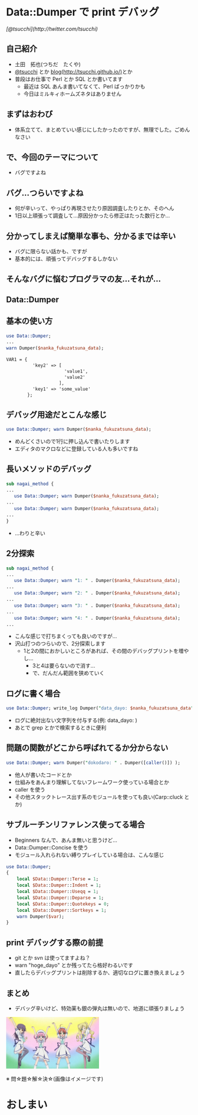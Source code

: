 Data::Dumper で print デバッグ
==========

<address>[@tsucchi](http://twitter.com/tsucchi)</address>


自己紹介
---
+ 土田　拓也(つちだ　たくや)
+ [@tsucchi](http://twitter.com/tsucchi) とか [blog(http://tsucchi.github.io/)](http://tsucchi.github.io/)とか
+ 普段はお仕事で Perl とか SQL とか書いてます
    + 最近は SQL あんま書いてなくて、Perl ばっかりかも
    + 今日はミルキィホームズネタはありません

まずはおわび
---
+ 体系立てて、まとめていい感じにしたかったのですが、無理でした。ごめんなさい


で、今回のテーマについて
---
+ バグですよね

バグ...つらいですよね
---
+ 何が辛いって、やっぱり再現させたり原因調査したりとか、そのへん
+ 1日以上頑張って調査して...原因分かったら修正はたった数行とか...

分かってしまえば簡単な事も、分かるまでは辛い
---
+ バグに限らない話かも、ですが
+ 基本的には、頑張ってデバッグするしかない

そんなバグに悩むプログラマの友...それが...
---

Data::Dumper
---

基本の使い方
---
```perl
use Data::Dumper;
...
warn Dumper($nanka_fukuzatsuna_data);
```

```
VAR1 = {
          'key2' => [
                      'value1',
                      'value2'
                    ],
          'key1' => 'some_value'
        };
```

デバッグ用途だとこんな感じ
---
```perl
use Data::Dumper; warn Dumper($nanka_fukuzatsuna_data);
```

+ めんどくさいので1行に押し込んで書いたりします
+ エディタのマクロなどに登録している人も多いですね

長いメソッドのデバッグ
---
```perl
sub nagai_method {
...
   use Data::Dumper; warn Dumper($nanka_fukuzatsuna_data);
...
   use Data::Dumper; warn Dumper($nanka_fukuzatsuna_data);
...
}
```
+ ...わりと辛い

2分探索
---
```perl
sub nagai_method {
...
   use Data::Dumper; warn "1: " . Dumper($nanka_fukuzatsuna_data);
...
   use Data::Dumper; warn "2: " . Dumper($nanka_fukuzatsuna_data);
...
   use Data::Dumper; warn "3: " . Dumper($nanka_fukuzatsuna_data);
...
   use Data::Dumper; warn "4: " . Dumper($nanka_fukuzatsuna_data);
...

```

+ こんな感じで打ちまくっても良いのですが...
+ 沢山打つのつらいので、2分探索します
  + 1と2の間におかしいところがあれば、その間のデバッグプリントを増やし...
    + 3と4は要らないので消す...
	+ で、だんだん範囲を狭めていく

ログに書く場合
---
```perl
use Data::Dumper; write_log Dumper("data_dayo: $nanka_fukuzatsuna_data");
```

+ ログに絶対出ない文字列を付与する(例: data_dayo: )
+ あとで grep とかで検索するときに便利

問題の関数がどこから呼ばれてるか分からない
---
```perl
use Data::Dumper; warn Dumper("dokodaro: " . Dumper([caller()]) );
```
+ 他人が書いたコードとか
+ 仕組みをあんまり理解してないフレームワーク使っている場合とか
+ caller を使う
+ その他スタックトレース出す系のモジュールを使っても良い(Carp::cluck とか)

サブルーチンリファレンス使ってる場合
---
+ Beginners なんで、あんま無いと思うけど...
+ Data::Dumper::Concise を使う
+ モジュール入れられない縛りプレイしている場合は、こんな感じ

```perl
use Data::Dumper;
{
    local $Data::Dumper::Terse = 1;
    local $Data::Dumper::Indent = 1;
    local $Data::Dumper::Useqq = 1;
    local $Data::Dumper::Deparse = 1;
    local $Data::Dumper::Quotekeys = 0;
    local $Data::Dumper::Sortkeys = 1;
    warn Dumper($var);
}
```


print デバッグする際の前提
---
+ git とか svn は使ってますよね？
+ warn "hoge_dayo" とか残ってたら格好わるいです
+ 直したらデバッグプリントは削除するか、適切なログに置き換えましょう


まとめ
---
+ デバッグ辛いけど、特効薬も銀の弾丸は無いので、地道に頑張りましょう

<img src="./mondaikaiketsu.jpg" width="50%" height="50%">

※ 問☆題☆解☆決☆(画像はイメージです)


おしまい
===

